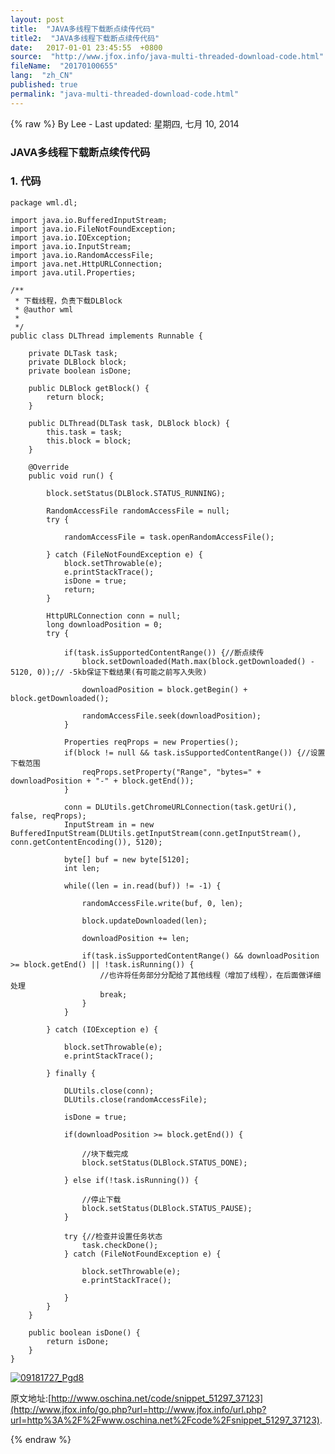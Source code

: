 ```yaml
---
layout: post
title:  "JAVA多线程下载断点续传代码"
title2:  "JAVA多线程下载断点续传代码"
date:   2017-01-01 23:45:55  +0800
source:  "http://www.jfox.info/java-multi-threaded-download-code.html"
fileName:  "20170100655"
lang:  "zh_CN"
published: true
permalink: "java-multi-threaded-download-code.html"
---
```

{% raw %}
By Lee - Last updated: 星期四, 七月 10, 2014

### JAVA多线程下载断点续传代码

### 1. 代码    

    package wml.dl;
    
    import java.io.BufferedInputStream;
    import java.io.FileNotFoundException;
    import java.io.IOException;
    import java.io.InputStream;
    import java.io.RandomAccessFile;
    import java.net.HttpURLConnection;
    import java.util.Properties;
    
    /**
     * 下载线程，负责下载DLBlock
     * @author wml
     *
     */
    public class DLThread implements Runnable {
    	
    	private DLTask task;
    	private DLBlock block;
    	private boolean isDone;
    	
    	public DLBlock getBlock() {
    		return block;
    	}
    	
    	public DLThread(DLTask task, DLBlock block) {
    		this.task = task;
    		this.block = block;
    	}
    
    	@Override
    	public void run() {
    		
    		block.setStatus(DLBlock.STATUS_RUNNING);
    		
    		RandomAccessFile randomAccessFile = null;
    		try {
    			
    			randomAccessFile = task.openRandomAccessFile();
    			
    		} catch (FileNotFoundException e) {
    			block.setThrowable(e);
    			e.printStackTrace();
    			isDone = true;
    			return;
    		}
    
    		HttpURLConnection conn = null;
    		long downloadPosition = 0;
    		try {
    			
    			if(task.isSupportedContentRange()) {//断点续传
    				block.setDownloaded(Math.max(block.getDownloaded() - 5120, 0));// -5kb保证下载结果(有可能之前写入失败)
    				
    				downloadPosition = block.getBegin() + block.getDownloaded();
    				
    				randomAccessFile.seek(downloadPosition);
    			}
    			
    			Properties reqProps = new Properties();
    			if(block != null && task.isSupportedContentRange()) {//设置下载范围
    				reqProps.setProperty("Range", "bytes=" + downloadPosition + "-" + block.getEnd());
    			}
    			
    			conn = DLUtils.getChromeURLConnection(task.getUri(), false, reqProps);
    			InputStream in = new BufferedInputStream(DLUtils.getInputStream(conn.getInputStream(), conn.getContentEncoding()), 5120);
    			
    			byte[] buf = new byte[5120];
    			int len;
    			
    			while((len = in.read(buf)) != -1) {
    				
    				randomAccessFile.write(buf, 0, len);
    
    				block.updateDownloaded(len);
    				
    				downloadPosition += len;
    				
    				if(task.isSupportedContentRange() && downloadPosition >= block.getEnd() || !task.isRunning()) {
    					//也许将任务部分分配给了其他线程（增加了线程），在后面做详细处理
    					break;
    				}
    			}
    			
    		} catch (IOException e) {
    			
    			block.setThrowable(e);
    			e.printStackTrace();
    			
    		} finally {
    
    			DLUtils.close(conn);
    			DLUtils.close(randomAccessFile);
    			
    			isDone = true;
    			
    			if(downloadPosition >= block.getEnd()) {
    	
    				//块下载完成
    				block.setStatus(DLBlock.STATUS_DONE);
    				
    			} else if(!task.isRunning()) {
    				
    				//停止下载
    				block.setStatus(DLBlock.STATUS_PAUSE);
    			}
    			
    			try {//检查并设置任务状态
    				task.checkDone();
    			} catch (FileNotFoundException e) {
    				
    				block.setThrowable(e);
    				e.printStackTrace();
    				
    			}
    		}
    	}
    	
    	public boolean isDone() {
    		return isDone;
    	}
    }
    

[![09181727_Pgd8](http://www.jfox.info/wp-content/uploads/2014/07/09181727_Pgd8.png)](http://www.jfox.info/go.php?url=http://www.jfox.info/wp-content/uploads/2014/07/09181727_Pgd8.png)

原文地址:[http://www.oschina.net/code/snippet_51297_37123](http://www.jfox.info/go.php?url=http://www.jfox.info/url.php?url=http%3A%2F%2Fwww.oschina.net%2Fcode%2Fsnippet_51297_37123).
<!--
</p>
<p>				.code_report{float:right}</p>
<p>				.code_report div{ float: left; margin-left: 5px; background: url("/img/ask-icon.gif") no-repeat; padding: 6px 0 6px 15px; padding-left: 15px; height: 16px;}</p>
<p>				.code_report a{ background: url("/img/ask-icon.gif") 0 -160px no-repeat;padding-left: 20px; line-height: 15px;height: 16px; color: #333; text-decoration: none; display:inline-block; zoom:1; vertical-align: middle;}</p>
<p>				.code_report em{ height: 28px; line-height:28px; width: 14px; display: inline-block; float: left; background: url("/img/ask-icon.gif") top right;}</p>
<p>
-->
{% endraw %}
